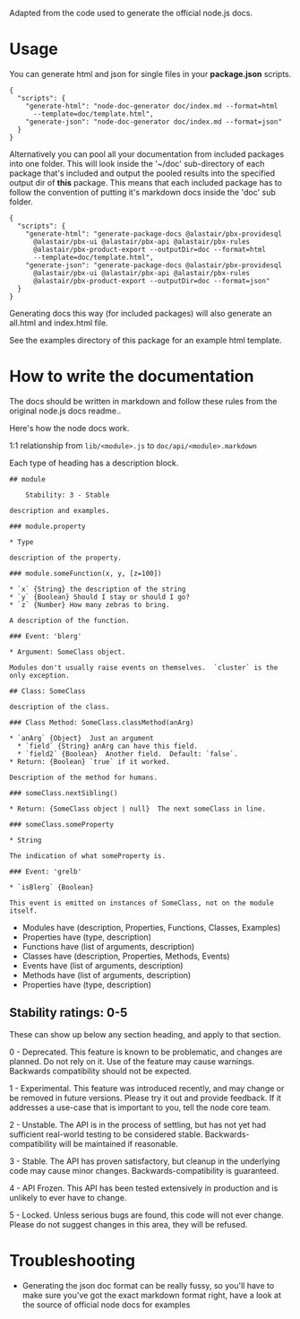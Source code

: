 Adapted from the code used to generate the official node.js docs.

# Usage

You can generate html and json for single files in your **package.json** scripts.

    {
      "scripts": {
        "generate-html": "node-doc-generator doc/index.md --format=html 
          --template=doc/template.html",
        "generate-json": "node-doc-generator doc/index.md --format=json"
      }
    }

Alternatively you can pool all your documentation from included packages into one folder. This will look inside the '~/doc' sub-directory of each package that's included and output the pooled results into the specified output dir of **this** package. This means that each included package has to follow the convention of putting it's markdown docs inside the 'doc' sub folder.

    {
      "scripts": {
        "generate-html": "generate-package-docs @alastair/pbx-providesql 
          @alastair/pbx-ui @alastair/pbx-api @alastair/pbx-rules 
          @alastair/pbx-product-export --outputDir=doc --format=html 
          --template=doc/template.html",
        "generate-json": "generate-package-docs @alastair/pbx-providesql 
          @alastair/pbx-ui @alastair/pbx-api @alastair/pbx-rules 
          @alastair/pbx-product-export --outputDir=doc --format=json"
      }
    }

Generating docs this way (for included packages) will also generate an all.html and index.html file.

See the examples directory of this package for an example html template.

# How to write the documentation

The docs should be written in markdown and follow these rules from the original node.js docs readme..

Here's how the node docs work.

1:1 relationship from `lib/<module>.js` to `doc/api/<module>.markdown`

Each type of heading has a description block.


    ## module

        Stability: 3 - Stable

    description and examples.

    ### module.property

    * Type

    description of the property.

    ### module.someFunction(x, y, [z=100])

    * `x` {String} the description of the string
    * `y` {Boolean} Should I stay or should I go?
    * `z` {Number} How many zebras to bring.

    A description of the function.

    ### Event: 'blerg'

    * Argument: SomeClass object.

    Modules don't usually raise events on themselves.  `cluster` is the
    only exception.

    ## Class: SomeClass

    description of the class.

    ### Class Method: SomeClass.classMethod(anArg)

    * `anArg` {Object}  Just an argument
      * `field` {String} anArg can have this field.
      * `field2` {Boolean}  Another field.  Default: `false`.
    * Return: {Boolean} `true` if it worked.

    Description of the method for humans.

    ### someClass.nextSibling()

    * Return: {SomeClass object | null}  The next someClass in line.

    ### someClass.someProperty

    * String

    The indication of what someProperty is.

    ### Event: 'grelb'

    * `isBlerg` {Boolean}

    This event is emitted on instances of SomeClass, not on the module itself.


* Modules have (description, Properties, Functions, Classes, Examples)
* Properties have (type, description)
* Functions have (list of arguments, description)
* Classes have (description, Properties, Methods, Events)
* Events have (list of arguments, description)
* Methods have (list of arguments, description)
* Properties have (type, description)

## Stability ratings: 0-5

These can show up below any section heading, and apply to that section.

0 - Deprecated.  This feature is known to be problematic, and changes are
planned.  Do not rely on it.  Use of the feature may cause warnings.  Backwards
compatibility should not be expected.

1 - Experimental.  This feature was introduced recently, and may change
or be removed in future versions.  Please try it out and provide feedback.
If it addresses a use-case that is important to you, tell the node core team.

2 - Unstable.  The API is in the process of settling, but has not yet had
sufficient real-world testing to be considered stable. Backwards-compatibility
will be maintained if reasonable.

3 - Stable.  The API has proven satisfactory, but cleanup in the underlying
code may cause minor changes.  Backwards-compatibility is guaranteed.

4 - API Frozen.  This API has been tested extensively in production and is
unlikely to ever have to change.

5 - Locked.  Unless serious bugs are found, this code will not ever
change.  Please do not suggest changes in this area, they will be refused.

# Troubleshooting

  - Generating the json doc format can be really fussy, so you'll have to make sure you've got the exact markdown format right, have a look at the source of official node docs for examples